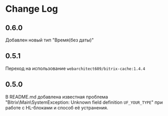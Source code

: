 # Change Log

## 0.6.0

Добавлен новый тип "Время(без даты)"

## 0.5.1

Переход на использование `webarchitect609/bitrix-cache:1.4.4`

## 0.5.0

В README.md добавлена известная проблема "Bitrix\Main\SystemException: Unknown field definition `UF_YOUR_TYPE`" при
работе с HL-блоками и способ её устранения.
